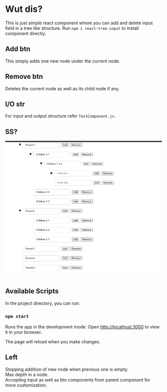 # Wut dis?

This is just simple react component where you can add and delete input field in a tree like structure.
Run `npm i react-tree-input` to install component directly.

## Add btn
 This simply adds one new node under the current node.

## Remove btn
Deletes the current node as well as its child node if any.

## I/O str
For input and output structure refer `TestComponent.js`.

## SS?
![Image](https://github.com/KunwarVSuryavanshi/react-tree/blob/5748f6352d4bb9720798da2b578719420ca20a08/src/Image/Screenshot%202022-03-13%20161833.png?raw=true "Input Tree")

## Available Scripts

In the project directory, you can run:

### `npm start`

Runs the app in the development mode.
Open [http://localhost:3000](http://localhost:3000) to view it in your browser.

The page will reload when you make changes.



## Left

Stopping addition of new node when previous one is empty.\
Max depth in a node.\
Accepting input as well as btn components from parent component for more customization.
